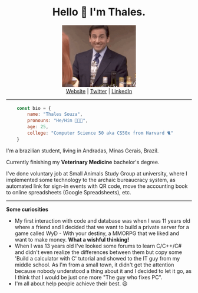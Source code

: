 ##
<h1 align="center"><strong>Hello 👋 I'm Thales.</strong></h1>

<p align="center">
    <img src="hello.gif" width=200px><br>
    <a href="https://thales.live">Website</a> |
    <a href="https://twitter.com/thalesio">Twitter</a> |
    <a href="https://www.linkedin.com/in/thales-boneli-de-souza-9a6813135/">LinkedIn</a>
</p>

---
```js
    const bio = {
        name: "Thales Souza",
        pronouns: "He/Him 👨🏻‍💻",
        age: 25,
        college: "Computer Science 50 aka CS50x from Harvard 🐈"
    }
```
I'm a brazilian student, living in Andradas, Minas Gerais, Brazil.

Currently finishing my **Veterinary Medicine** bachelor's degree.

I've done voluntary job at Small Animals Study Group at university, where I implemented some technology to the archaic bureaucracy system, as automated link for sign-in events with QR code, move the accounting book to online spreadsheets (Google Spreadsheets), etc.

---
**Some curiosities**
* My first interaction with code and database was when I was 11 years old where a friend and I decided that we want to build a private server for a game called WyD - With your destiny, a MMORPG that we liked and want to make money. **What a wishful thinking!**
* When I was 13 years old I've looked some forums to learn C/C++/C# and didn't even realize the differences between them but copy some 'Build a calculator with C' tutorial and showed to the IT guy from my middle school. As I'm from a small town, it didn't get the attention because nobody understood a thing about it and I decided to let it go, as I think that I would be just one more "The guy who fixes PC".
* I'm all about help people achieve their best. 😃
